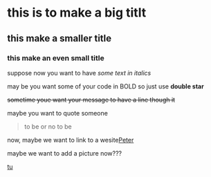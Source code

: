 # this is to make a big titlt
## this make a smaller title
### this make an even small title
suppose now you want to have *some text in italics*

may be you want some of your code in BOLD so just use **double star**

~~sometime youe want your message to have a line though it~~

maybe you want to quote someone
>to be or no to be

now, maybe we want to link to a wesite[Peter](www.)

maybe we want to add a picture now???

[tu](https://cdn.vox-cdn.com/thumbor/76ILEuGdKA6sNwban20OY1IqBRo=/0x0:1700x960/775x775/filters:focal(714x344:986x616):format(webp)/cdn.vox-cdn.com/uploads/chorus_image/image/57514059/mario.0.jpg)
